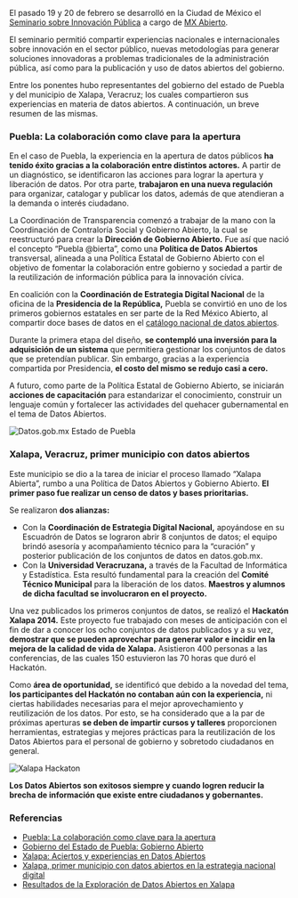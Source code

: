 
El pasado 19 y 20 de febrero se desarrolló en la Ciudad de México el [Seminario sobre Innovación Pública](http://datos.gob.mx/avances/red-mexico-abierto.html) a cargo de [MX Abierto](http://mxabierto.org/).

El seminario permitió compartir experiencias nacionales e internacionales sobre innovación en el sector público, nuevas metodologías para generar soluciones innovadoras a problemas tradicionales de la administración pública, así como para la publicación y uso de datos abiertos del gobierno.

Entre los ponentes hubo representantes del gobierno del estado de Puebla y del municipio de Xalapa, Veracruz; los cuales compartieron sus experiencias en materia de datos abiertos. A continuación, un breve resumen de las mismas.

### Puebla: La colaboración como clave para la apertura

En el caso de Puebla, la experiencia en la apertura de datos públicos **ha tenido éxito gracias a la colaboración entre distintos actores.** A partir de un diagnóstico, se identificaron las acciones para lograr la apertura y liberación de datos. Por otra parte, **trabajaron en una nueva regulación** para organizar, catalogar y publicar los datos, además de que atendieran a la demanda o interés ciudadano.

La Coordinación de Transparencia comenzó a trabajar de la mano con la Coordinación de Contraloría Social y Gobierno Abierto, la cual se reestructuró para crear la **Dirección de Gobierno Abierto.** Fue así que nació el concepto “Puebla @bierta”, como una **Política de Datos Abiertos** transversal, alineada a una Política Estatal de Gobierno Abierto con el objetivo de fomentar la colaboración entre gobierno y sociedad a partir de la reutilización de información pública para la innovación cívica.

En coalición con la **Coordinación de Estrategia Digital Nacional** de la oficina de la **Presidencia de la República,** Puebla se convirtió en uno de los primeros gobiernos estatales en ser parte de la Red México Abierto, al compartir doce bases de datos en el [catálogo nacional de datos abiertos](http://mxabierto.github.io/ng-ckan/#/instituciones/estado-de-puebla).

Durante la primera etapa del diseño, **se contempló una inversión para la adquisición de un sistema** que permitiera gestionar los conjuntos de datos que se pretendían publicar. Sin embargo, gracias a la experiencia compartida por Presidencia, **el costo del mismo se redujo casi a cero.**

A futuro, como parte de la Política Estatal de Gobierno Abierto, se iniciarán **acciones de capacitación** para estandarizar el conocimiento, construir un lenguaje común y fortalecer las actividades del quehacer gubernamental en el tema de Datos Abiertos.

<img class="img-responsive" src="experiencias-sobre-datos-abiertos-en-mexico/datos.gob.mx-estado-de-puebla.jpg" alt="Datos.gob.mx Estado de Puebla">

### Xalapa, Veracruz, primer municipio con datos abiertos

Este municipio se dio a la tarea de iniciar el proceso llamado “Xalapa Abierta”, rumbo a una Política de Datos Abiertos y Gobierno Abierto. **El primer paso fue realizar un censo de datos y bases prioritarias.**

Se realizaron **dos alianzas:**

* Con la **Coordinación de Estrategia Digital Nacional,** apoyándose en su Escuadrón de Datos se lograron abrir 8 conjuntos de datos; el equipo brindó asesoría y acompañamiento técnico para la “curación” y posterior publicación de los conjuntos de datos en datos.gob.mx.
* Con la **Universidad Veracruzana,** a través de la Facultad de Informática y Estadística. Esta resultó fundamental para la creación del **Comité Técnico Municipal** para la liberación de los datos. **Maestros y alumnos de dicha facultad se involucraron en el proyecto.**

Una vez publicados los primeros conjuntos de datos, se realizó el **Hackatón Xalapa 2014.** Este proyecto fue trabajado con meses de anticipación con el fin de dar a conocer los ocho conjuntos de datos publicados y a su vez, **demostrar que se pueden aprovechar para generar valor e incidir en la mejora de la calidad de vida de Xalapa.** Asistieron 400 personas a las conferencias, de las cuales 150 estuvieron las 70 horas que duró el Hackatón.

Como **área de oportunidad,** se identificó que debido a la novedad del tema, **los participantes del Hackatón no contaban aún con la experiencia,** ni ciertas habilidades necesarias para el mejor aprovechamiento y reutilización de los datos. Por esto, se ha considerado que a la par de próximas aperturas **se deben de impartir cursos y talleres** proporcionen herramientas, estrategias y mejores prácticas para la reutilización de los Datos Abiertos para el personal de gobierno y sobretodo ciudadanos en general.

<img class="img-responsive" src="experiencias-sobre-datos-abiertos-en-mexico/xalapa-hackaton.jpg" alt="Xalapa Hackaton">

**Los Datos Abiertos son exitosos siempre y cuando logren reducir la brecha de información que existe entre ciudadanos y gobernantes.**

### Referencias

* [Puebla: La colaboración como clave para la apertura](http://datos.gob.mx/avances/pueblarmxa.html)
* [Gobierno del Estado de Puebla: Gobierno Abierto](http://transparencia.puebla.gob.mx/index.php?option=com_content&view=frontpage&Itemid=4579)
* [Xalapa: Aciertos y experiencias en Datos Abiertos](http://datos.gob.mx/avances/xalapaproceso.html)
* [Xalapa, primer municipio con datos abiertos en la estrategia nacional digital](http://xalapa.gob.mx/blog/xalapa-primer-municipio-con-datos-abiertos-en-la-estrategia-nacional-digital-americo-zuniga/)
* [Resultados de la Exploración de Datos Abiertos en Xalapa](http://blogs.iadb.org/abierto-al-publico/2015/03/19/resultados-de-la-exploracion-de-datos-abiertos-en-xalapa/)
